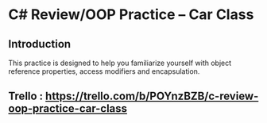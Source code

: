 # C# Review/OOP Practice – Car Class

## Introduction
This practice is designed to help you familiarize yourself with object reference properties, access modifiers and encapsulation.

## Trello : https://trello.com/b/POYnzBZB/c-review-oop-practice-car-class